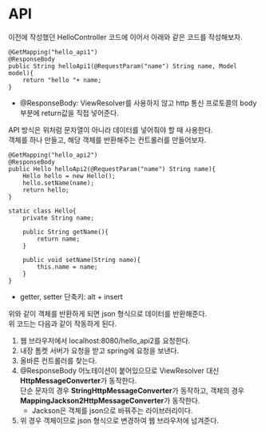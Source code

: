 <h1> <strong> API </strong> </h1>

이전에 작성했던 HelloController 코드에 이어서 아래와 같은 코드를 작성해보자.

```(java)
@GetMapping("hello_api1")
@ResponseBody
public String helloApi1(@RequestParam("name") String name, Model model){
    return "hello "+ name;
}
```

* @ResponseBody: ViewResolver를 사용하지 않고 http 통신 프로토콜의 body 부분에 return값을 직접 넣어준다.

API 방식은 위처럼 문자열이 아니라 데이터를 넣어줘야 할 때 사용한다. <br>
객체를 하나 만들고, 해당 객체를 반환해주는 컨트롤러를 만들어보자.

```(json)
@GetMapping("hello_api2")
@ResponseBody
public Hello helloApi2(@RequestParam("name") String name){
    Hello hello = new Hello();
    hello.setName(name);
    return hello;
}

static class Hello{
    private String name;

    public String getName(){
        return name;
    }

    public void setName(String name){
        this.name = name;
    }
}
```

* getter, setter 단축키: alt + insert

위와 같이 객체를 반환하게 되면 json 형식으로 데이터를 반환해준다. <br>
위 코드는 다음과 같이 작동하게 된다.

1. 웹 브라우저에서 localhost:8080/hello_api2를 요청한다.
2. 내장 톰켓 서버가 요청을 받고 spring에 요청을 보낸다.
3. 올바른 컨트롤러를 찾는다.
4. @ResponseBody 어노테이션이 붙어있으므로 ViewResolver 대신 <b>HttpMessageConverter</b>가 동작한다. <br> 
단순 문자의 경우 <b>StringHttpMessageConverter</b>가 동작하고, 객체의 경우 <b>MappingJackson2HttpMessageConverter</b>가 동작한다.
    * Jackson은 객체를 json으로 바꿔주는 라이브러리이다.
5. 위 경우 객체이므로 json 형식으로 변경하여 웹 브라우저에 넘겨준다.